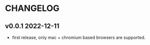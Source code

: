 # CHANGELOG

## v0.0.1 2022-12-11

- first release, only mac + chromium based browsers are supported.
